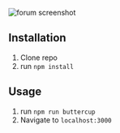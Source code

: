 ![forum screenshot](public/Screenshot.png)

## Installation

1. Clone repo
2. run `npm install`

## Usage

1. run `npm run buttercup`
2. Navigate to `localhost:3000`
